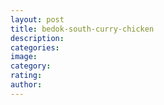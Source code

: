 ```yaml
---
layout: post
title: bedok-south-curry-chicken
description:
categories:
image:
category:
rating:
author:
---
```

